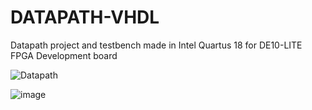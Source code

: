 # DATAPATH-VHDL

Datapath project and testbench made in Intel Quartus 18 for DE10-LITE FPGA Development board

![Datapath](https://github.com/Felipedsi97/DATAPATH-VHDL/assets/44758393/71455550-172b-4f60-8823-1b5d62e0f543)


![image](https://github.com/Felipedsi97/DATAPATH-VHDL/assets/44758393/e33e93e7-6c9f-46bc-b9b8-8f28e1097a6f)
